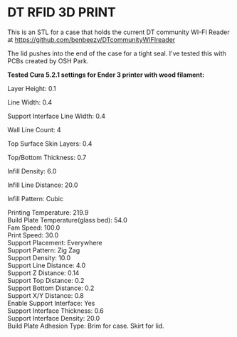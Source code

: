 # DT RFID 3D PRINT

This is an STL for a case that holds the current DT community WI-FI Reader at https://github.com/benbeezy/DTcommunityWIFIreader

The lid pushes into the end of the case for a tight seal.  I've tested this with PCBs created by OSH Park.

<b>Tested Cura 5.2.1 settings for Ender 3 printer with wood filament:</b>

Layer Height: 0.1

Line Width: 0.4

Support Interface Line Width: 0.4

Wall Line Count: 4

Top Surface Skin Layers: 0.4

Top/Bottom Thickness: 0.7

Infill Density: 6.0

Infill Line Distance: 20.0

Infill Pattern: Cubic

Printing Temperature: 219.9<br />
Build Plate Temperature(glass bed): 54.0<br />
Fam Speed: 100.0<br />
Print Speed: 30.0<br />
Support Placement: Everywhere<br />
Support Pattern: Zig Zag<br />
Support Density: 10.0<br />
Support Line Distance: 4.0<br />
Support Z Distance: 0.14<br />
Support Top Distance: 0.2<br />
Support Bottom Distance: 0.2<br />
Support X/Y Distance: 0.8<br />
Enable Support Interface: Yes<br />
Support Interface Thickness: 0.6<br />
Support Interface Density: 20.0<br />
Build Plate Adhesion Type: Brim for case.  Skirt for lid.
